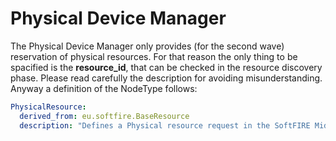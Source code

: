 # Physical Device Manager

The Physical Device Manager only provides (for the second wave) reservation of physical resources. For that reason the only thing to be spacified is the **resource_id**, that can be checked in the resource discovery phase. Please read carefully the description for avoiding misunderstanding. Anyway a definition of the NodeType follows:


```yaml
PhysicalResource:
  derived_from: eu.softfire.BaseResource
  description: "Defines a Physical resource request in the SoftFIRE Middleware"
```
